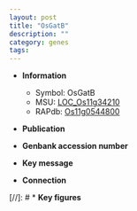 ```yaml
---
layout: post
title: "OsGatB"
description: ""
category: genes
tags: 
---
```


* **Information**  
    + Symbol: OsGatB  
    + MSU: [LOC_Os11g34210](http://rice.uga.edu/cgi-bin/ORF_infopage.cgi?orf=LOC_Os11g34210)  
    + RAPdb: [Os11g0544800](http://rapdb.dna.affrc.go.jp/viewer/gbrowse_details/irgsp1?name=Os11g0544800)  

* **Publication**  

* **Genbank accession number**  

* **Key message**  

* **Connection**  

[//]: # * **Key figures**  


